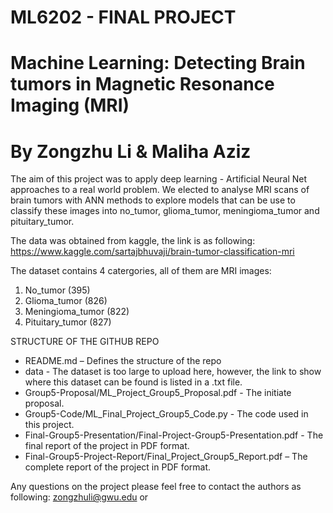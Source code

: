 # ML6202 - FINAL PROJECT
# Machine Learning: Detecting Brain tumors in Magnetic Resonance Imaging (MRI)
# By Zongzhu Li & Maliha Aziz

The aim of this project was to apply deep learning - Artificial Neural Net approaches to a real world problem. We elected to analyse MRI scans of brain tumors with ANN methods to explore models that can be use to classify these images into no_tumor, glioma_tumor, meningioma_tumor and pituitary_tumor.

The data was obtained from kaggle, the link is as following:
https://www.kaggle.com/sartajbhuvaji/brain-tumor-classification-mri

The dataset contains 4 catergories, all of them are MRI images:
1. No_tumor (395)
2. Glioma_tumor (826)
3. Meningioma_tumor (822)
4. Pituitary_tumor (827)

STRUCTURE OF THE GITHUB REPO
- README.md – Defines the structure of the repo
- data - The dataset is too large to upload here, however, the link to show where this dataset can be found is listed in a .txt file.
- Group5-Proposal/ML_Project_Group5_Proposal.pdf - The initiate proposal.
- Group5-Code/ML_Final_Project_Group5_Code.py - The code used in this project.
- Final-Group5-Presentation/Final-Project-Group5-Presentation.pdf - The final report of the project in PDF format.
- Final-Group5-Project-Report/Final_Project_Group5_Report.pdf – The complete report of the project in PDF format.

Any questions on the project please feel free to contact the authors as following:
zongzhuli@gwu.edu or 
